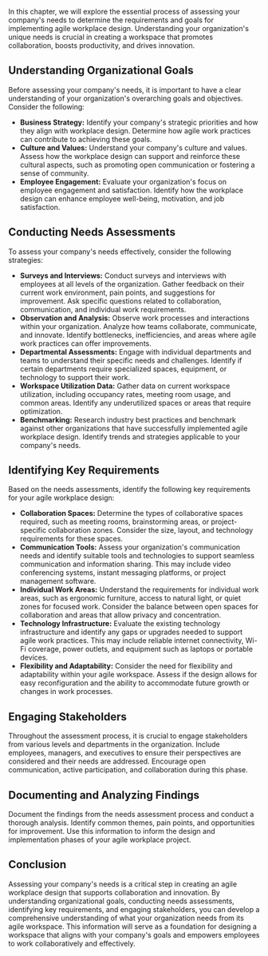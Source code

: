
In this chapter, we will explore the essential process of assessing your company's needs to determine the requirements and goals for implementing agile workplace design. Understanding your organization's unique needs is crucial in creating a workspace that promotes collaboration, boosts productivity, and drives innovation.

**Understanding Organizational Goals**
--------------------------------------

Before assessing your company's needs, it is important to have a clear understanding of your organization's overarching goals and objectives. Consider the following:

* **Business Strategy:** Identify your company's strategic priorities and how they align with workplace design. Determine how agile work practices can contribute to achieving these goals.
* **Culture and Values:** Understand your company's culture and values. Assess how the workplace design can support and reinforce these cultural aspects, such as promoting open communication or fostering a sense of community.
* **Employee Engagement:** Evaluate your organization's focus on employee engagement and satisfaction. Identify how the workplace design can enhance employee well-being, motivation, and job satisfaction.

**Conducting Needs Assessments**
--------------------------------

To assess your company's needs effectively, consider the following strategies:

* **Surveys and Interviews:** Conduct surveys and interviews with employees at all levels of the organization. Gather feedback on their current work environment, pain points, and suggestions for improvement. Ask specific questions related to collaboration, communication, and individual work requirements.
* **Observation and Analysis:** Observe work processes and interactions within your organization. Analyze how teams collaborate, communicate, and innovate. Identify bottlenecks, inefficiencies, and areas where agile work practices can offer improvements.
* **Departmental Assessments:** Engage with individual departments and teams to understand their specific needs and challenges. Identify if certain departments require specialized spaces, equipment, or technology to support their work.
* **Workspace Utilization Data:** Gather data on current workspace utilization, including occupancy rates, meeting room usage, and common areas. Identify any underutilized spaces or areas that require optimization.
* **Benchmarking:** Research industry best practices and benchmark against other organizations that have successfully implemented agile workplace design. Identify trends and strategies applicable to your company's needs.

**Identifying Key Requirements**
--------------------------------

Based on the needs assessments, identify the following key requirements for your agile workplace design:

* **Collaboration Spaces:** Determine the types of collaborative spaces required, such as meeting rooms, brainstorming areas, or project-specific collaboration zones. Consider the size, layout, and technology requirements for these spaces.
* **Communication Tools:** Assess your organization's communication needs and identify suitable tools and technologies to support seamless communication and information sharing. This may include video conferencing systems, instant messaging platforms, or project management software.
* **Individual Work Areas:** Understand the requirements for individual work areas, such as ergonomic furniture, access to natural light, or quiet zones for focused work. Consider the balance between open spaces for collaboration and areas that allow privacy and concentration.
* **Technology Infrastructure:** Evaluate the existing technology infrastructure and identify any gaps or upgrades needed to support agile work practices. This may include reliable internet connectivity, Wi-Fi coverage, power outlets, and equipment such as laptops or portable devices.
* **Flexibility and Adaptability:** Consider the need for flexibility and adaptability within your agile workspace. Assess if the design allows for easy reconfiguration and the ability to accommodate future growth or changes in work processes.

**Engaging Stakeholders**
-------------------------

Throughout the assessment process, it is crucial to engage stakeholders from various levels and departments in the organization. Include employees, managers, and executives to ensure their perspectives are considered and their needs are addressed. Encourage open communication, active participation, and collaboration during this phase.

**Documenting and Analyzing Findings**
--------------------------------------

Document the findings from the needs assessment process and conduct a thorough analysis. Identify common themes, pain points, and opportunities for improvement. Use this information to inform the design and implementation phases of your agile workplace project.

**Conclusion**
--------------

Assessing your company's needs is a critical step in creating an agile workplace design that supports collaboration and innovation. By understanding organizational goals, conducting needs assessments, identifying key requirements, and engaging stakeholders, you can develop a comprehensive understanding of what your organization needs from its agile workspace. This information will serve as a foundation for designing a workspace that aligns with your company's goals and empowers employees to work collaboratively and effectively.
